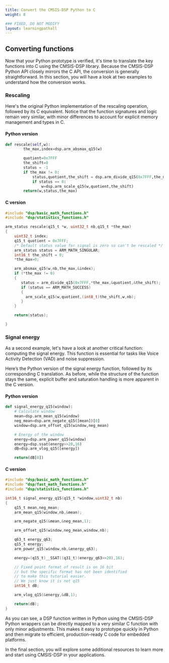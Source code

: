 ```yaml
---
title: Convert the CMSIS-DSP Python to C
weight: 8

### FIXED, DO NOT MODIFY
layout: learningpathall
---
```


## Converting functions

Now that your Python prototype is verified, it's time to translate the key functions into C using the CMSIS-DSP library. Because the CMSIS-DSP Python API closely mirrors the C API, the conversion is generally straightforward. In this section, you will have a look at two examples to understand how the conversion works.

### Rescaling

Here's the original Python implementation of the rescaling operation, followed by its C equivalent. Notice that the function signatures and logic remain very similar, with minor differences to account for explicit memory management and types in C.

#### Python version

```python
def rescale(self,w):
        the_max,index=dsp.arm_absmax_q15(w)

        quotient=0x7FFF
        the_shift=0
        status = -1
        if the_max != 0:
            status,quotient,the_shift = dsp.arm_divide_q15(0x7FFF,the_max)
            if status == 0:
                w=dsp.arm_scale_q15(w,quotient,the_shift)
        return(w,status,the_max)
```

#### C version

```C
#include "dsp/basic_math_functions.h"
#include "dsp/statistics_functions.h"

arm_status rescale(q15_t *w, uint32_t nb,q15_t *the_max)
{
    uint32_t index;
    q15_t quotient = 0x7FFF;
    /* Default status value for signal is zero so can't be rescaled */
    arm_status status = ARM_MATH_SINGULAR;
    int16_t the_shift = 0;
    *the_max=0;

    arm_absmax_q15(w,nb,the_max,&index);
    if (*the_max != 0)
    {
       status = arm_divide_q15(0x7FFF,*the_max,&quotient,&the_shift);
       if (status == ARM_MATH_SUCCESS)
       {
         arm_scale_q15(w,quotient,(int8_t)the_shift,w,nb);
       }
    }

    return(status);

}

```

### Signal energy

As a second example, let's have a look at another critical function: computing the signal energy. This function is essential for tasks like Voice Activity Detection (VAD) and noise suppression.

Here’s the Python version of the signal energy function, followed by its corresponding C translation. As before, while the structure of the function stays the same, explicit buffer and saturation handling is more apparent in the C version.

#### Python version

```python
def signal_energy_q15(window):
    # Calculate window
    mean=dsp.arm_mean_q15(window)
    neg_mean=dsp.arm_negate_q15([mean])[0]
    window=dsp.arm_offset_q15(window,neg_mean)

    # Energy of the window
    energy=dsp.arm_power_q15(window)
    energy=dsp.ssat(energy>>20,16)
    dB=dsp.arm_vlog_q15([energy])

    return(dB[0])
```

#### C version
```C
#include "dsp/basic_math_functions.h"
#include "dsp/fast_math_functions.h"
#include "dsp/statistics_functions.h"

int16_t signal_energy_q15(q15_t *window,uint32_t nb)
{
    q15_t mean,neg_mean;
    arm_mean_q15(window,nb,&mean);

    arm_negate_q15(&mean,&neg_mean,1);

    arm_offset_q15(window,neg_mean,window,nb);

    q63_t energy_q63;
    q15_t energy;
    arm_power_q15(window,nb,&energy_q63);

    energy=(q15_t)__SSAT((q31_t)(energy_q63>>20),16);

    // Fixed point format of result is on 16 bit
    // but the specific format has not been identified
    // to make this tutorial easier.
    // We just know it is not q15
    int16_t dB;

    arm_vlog_q15(&energy,&dB,1);

    return(dB);
}
```

As you can see, a DSP function written in Python using the CMSIS-DSP Python wrappers can be directly mapped to a very similar C function with only minor adjustments. This makes it easy to prototype quickly in Python and then migrate to efficient, production-ready C code for embedded platforms.

In the final section, you will explore some additional resources to learn more and start using CMSIS-DSP in your applications.